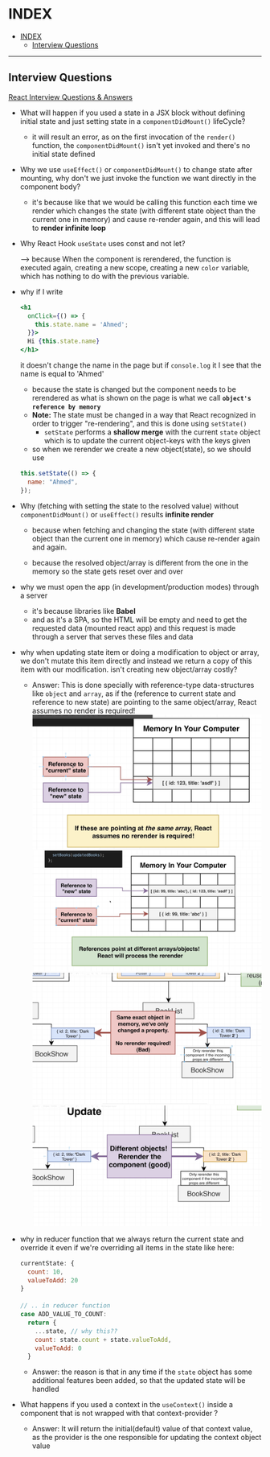 # INDEX

- [INDEX](#index)
  - [Interview Questions](#interview-questions)

---

## Interview Questions

[React Interview Questions & Answers](https://github.com/sudheerj/reactjs-interview-questions)

- What will happen if you used a state in a JSX block without defining initial state and just setting state in a `componentDidMount()` lifeCycle?

  - it will result an error, as on the first invocation of the `render()` function, the `componentDidMount()` isn't yet invoked and there's no initial state defined

- Why we use `useEffect()` or `componentDidMount()` to change state after mounting, why don't we just invoke the function we want directly in the component body?

  - it's because like that we would be calling this function each time we render which changes the state (with different state object than the current one in memory) and cause re-render again, and this will lead to **render infinite loop**

- Why React Hook `useState` uses const and not let?

  --> because When the component is rerendered, the function is executed again, creating a new scope, creating a new `color` variable, which has nothing to do with the previous variable.

- why if I write

  ```jsx
  <h1
    onClick={() => {
      this.state.name = 'Ahmed';
    }}>
    Hi {this.state.name}
  </h1>
  ```

  it doesn't change the name in the page but if `console.log` it I see that the name is equal to 'Ahmed'

  - because the state is changed but the component needs to be rerendered as what is shown on the page is what we call **`object's reference by memory`**
  - **Note:** The state must be changed in a way that React recognized in order to trigger "re-rendering", and this is done using `setState()`
    - `setState` performs a **shallow merge** with the current `state` object which is to update the current object-keys with the keys given
  - so when we rerender we create a new object(state), so we should use

  ```js
  this.setState(() => {
    name: "Ahmed",
  });
  ```

- Why (fetching with setting the state to the resolved value) without `componentDidMount()` or `useEffect()` results **infinite render**

  - because when fetching and changing the state (with different state object than the current one in memory) which cause re-render again and again.

  - because the resolved object/array is different from the one in the memory so the state gets reset over and over

- why we must open the app (in development/production modes) through a server

  - it's because libraries like **Babel**
  - and as it's a SPA, so the HTML will be empty and need to get the requested data (mounted react app) and this request is made through a server that serves these files and data

- why when updating state item or doing a modification to object or array, we don't mutate this item directly and instead we return a copy of this item with our modification. isn't creating new object/array costly?

  - Answer: This is done specially with reference-type data-structures like `object` and `array`, as if the (reference to current state and reference to new state) are pointing to the same object/array, React assumes no render is required!
    ![mutating the state](./img/mutating-state.png)
    ![mutating the state](./img/mutating-state-0.png)
    ![mutating the state](./img/mutating-state-1.png)
    ![mutating the state](./img/mutating-state-2.png)

- why in reducer function that we always return the current state and override it even if we're overriding all items in the state like here:

  ```js
  currentState: {
    count: 10,
    valueToAdd: 20
  }

  // .. in reducer function
  case ADD_VALUE_TO_COUNT:
    return {
      ...state, // why this??
      count: state.count + state.valueToAdd,
      valueToAdd: 0
    }
  ```

  - Answer: the reason is that in any time if the `state` object has some additional features been added, so that the updated state will be handled

- What happens if you used a context in the `useContext()` inside a component that is not wrapped with that context-provider ?
  - Answer: It will return the initial(default) value of that context value, as the provider is the one responsible for updating the context object value
